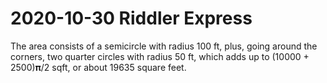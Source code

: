 2020-10-30 Riddler Express
==========================
The area consists of a semicircle with radius 100 ft, plus, going around
the corners, two quarter circles with radius 50 ft, which adds up to
(10000 + 2500)𝛑/2 sqft, or about 19635 square feet.
